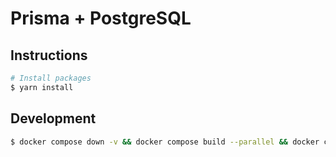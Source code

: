 # Prisma + PostgreSQL

## Instructions

```bash
# Install packages
$ yarn install
```

## Development

```bash
$ docker compose down -v && docker compose build --parallel && docker compose up
```

